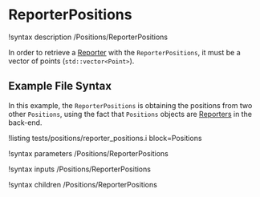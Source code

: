 # ReporterPositions

!syntax description /Positions/ReporterPositions

In order to retrieve a [Reporter](syntax/Reporters/index.md) with the `ReporterPositions`,
it must be a vector of points (`std::vector<Point>`).

## Example File Syntax

In this example, the `ReporterPositions` is obtaining the positions from two other
`Positions`, using the fact that `Positions` objects are [Reporters](syntax/Reporters/index.md)
in the back-end.

!listing tests/positions/reporter_positions.i block=Positions

!syntax parameters /Positions/ReporterPositions

!syntax inputs /Positions/ReporterPositions

!syntax children /Positions/ReporterPositions
